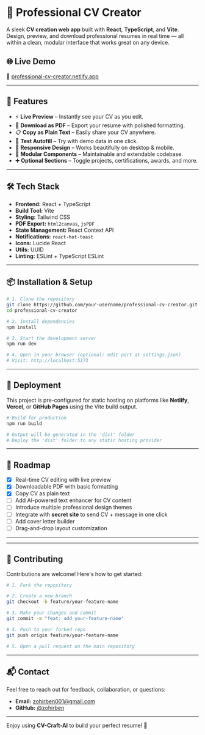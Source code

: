 # 💼 Professional CV Creator

A sleek **CV creation web app** built with **React**, **TypeScript**, and **Vite**. Design, preview, and download professional resumes in real time — all within a clean, modular interface that works great on any device.

## 🌐 Live Demo  
🔗 [professional-cv-creator.netlify.app](https://lively-frangipane-8dc88b.netlify.app)

---

## 🚀 Features

- ⚡ **Live Preview** – Instantly see your CV as you edit.
- 🧾 **Download as PDF** – Export your resume with polished formatting.
- 📋 **Copy as Plain Text** – Easily share your CV anywhere.
- 🧪 **Test Autofill** – Try with demo data in one click.
- 📱 **Responsive Design** – Works beautifully on desktop & mobile.
- 🧩 **Modular Components** – Maintainable and extendable codebase.
- ➕ **Optional Sections** – Toggle projects, certifications, awards, and more.

---

## 🛠️ Tech Stack

- **Frontend:** React + TypeScript  
- **Build Tool:** Vite  
- **Styling:** Tailwind CSS  
- **PDF Export:** `html2canvas`, `jsPDF`  
- **State Management:** React Context API  
- **Notifications:** `react-hot-toast`  
- **Icons:** Lucide React  
- **Utils:** UUID  
- **Linting:** ESLint + TypeScript ESLint  

---

## 📦 Installation & Setup

```bash
# 1. Clone the repository
git clone https://github.com/your-username/professional-cv-creator.git
cd professional-cv-creator

# 2. Install dependencies
npm install

# 3. Start the development server
npm run dev

# 4. Open in your browser (optional: edit port at settings.json)
# Visit: http://localhost:5173
```

---

## 🚢 Deployment

This project is pre-configured for static hosting on platforms like **Netlify**, **Vercel**, or **GitHub Pages** using the Vite build output.

```bash
# Build for production
npm run build

# Output will be generated in the 'dist' folder
# Deploy the 'dist' folder to any static hosting provider
```

---

## 📌 Roadmap

- [x] Real-time CV editing with live preview  
- [x] Downloadable PDF with basic formatting  
- [x] Copy CV as plain text  
- [ ] Add AI-powered text enhancer for CV content  
- [ ] Introduce multiple professional design themes  
- [ ] Integrate with **secret site** to send CV + message in one click
- [ ] Add cover letter builder  
- [ ] Drag-and-drop layout customization  

---

---

## 🤝 Contributing

Contributions are welcome! Here's how to get started:

```bash
# 1. Fork the repository

# 2. Create a new branch
git checkout -b feature/your-feature-name

# 3. Make your changes and commit
git commit -m "feat: add your-feature-name"

# 4. Push to your forked repo
git push origin feature/your-feature-name

# 5. Open a pull request on the main repository
```

---

## 📬 Contact

Feel free to reach out for feedback, collaboration, or questions:

- **Email:** [zohirben001@gmail.com](mailto:zohirben001.com)  
- **GitHub:** [@zohirben](https://github.com/zohirben)

---

Enjoy using **CV-Craft-AI** to build your perfect resume! 🎉

